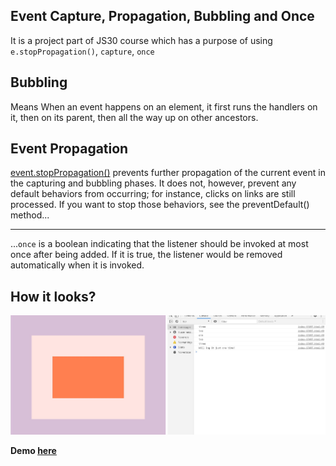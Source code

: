 ## Event Capture, Propagation, Bubbling and Once

It is a project part of JS30 course which has a purpose of using ``e.stopPropagation()``, ``capture``, ``once``

## Bubbling 

Means When an event happens on an element, it first runs the handlers on it, then on its parent, then all the way up on other ancestors.

## Event Propagation
 [event.stopPropagation()](https://developer.mozilla.org/en-US/docs/Web/API/Event/stopPropagation) prevents further propagation of the current event in the capturing and bubbling phases. It does not, however, prevent any default behaviors from occurring; for instance, clicks on links are still processed. If you want to stop those behaviors, see the preventDefault() method...

---

...``once`` is a boolean indicating that the listener should be invoked at most once after being added. If it is true, the listener would be removed automatically when it is invoked.

## How it looks? 

![alt text](https://github.com/bilgedemirkaya/JS-30/blob/main/25%20Event%20Capture/event.JPG)

**Demo [here](https://bilgedemirkaya.github.io/JS-30/25%20Event%20Capture/index-START.html)**